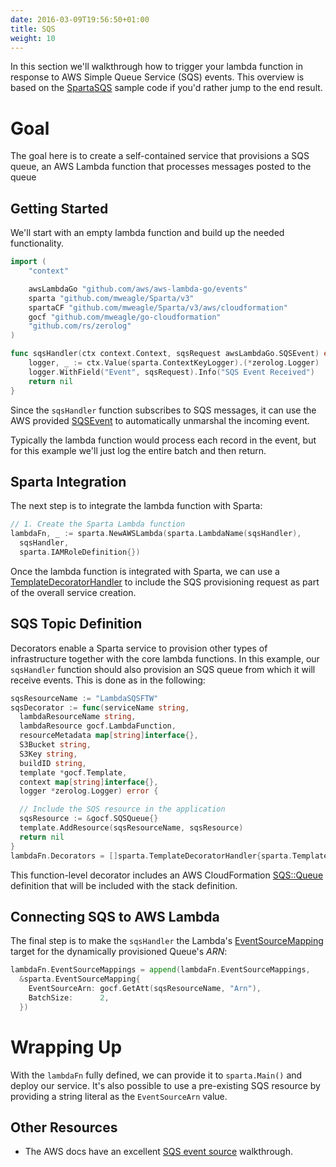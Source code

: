 ```yaml
---
date: 2016-03-09T19:56:50+01:00
title: SQS
weight: 10
---
```


In this section we'll walkthrough how to trigger your lambda function in response to AWS Simple Queue Service (SQS) events. This overview is based on the [SpartaSQS](https://github.com/mweagle/SpartaSQS) sample code if you'd rather jump to the end result.

# Goal

The goal here is to create a self-contained service that provisions a SQS queue, an AWS Lambda function that processes messages posted to the queue

## Getting Started

We'll start with an empty lambda function and build up the needed functionality.

```go
import (
	"context"

	awsLambdaGo "github.com/aws/aws-lambda-go/events"
	sparta "github.com/mweagle/Sparta/v3"
	spartaCF "github.com/mweagle/Sparta/v3/aws/cloudformation"
	gocf "github.com/mweagle/go-cloudformation"
	"github.com/rs/zerolog"
)

func sqsHandler(ctx context.Context, sqsRequest awsLambdaGo.SQSEvent) error {
	logger, _ := ctx.Value(sparta.ContextKeyLogger).(*zerolog.Logger)
	logger.WithField("Event", sqsRequest).Info("SQS Event Received")
	return nil
}
```

Since the `sqsHandler` function subscribes to SQS messages, it can use the AWS provided [SQSEvent](https://godoc.org/github.com/aws/aws-lambda-go/events#SQSEvent) to automatically unmarshal the incoming event.

Typically the lambda function would process each record in the event, but for this example we'll just log the entire batch and then return.

## Sparta Integration

The next step is to integrate the lambda function with Sparta:

```go
// 1. Create the Sparta Lambda function
lambdaFn, _ := sparta.NewAWSLambda(sparta.LambdaName(sqsHandler),
  sqsHandler,
  sparta.IAMRoleDefinition{})
```

Once the lambda function is integrated with Sparta, we can use a [TemplateDecoratorHandler](https://godoc.org/github.com/mweagle/Sparta#TemplateDecoratorHandler) to include the SQS provisioning request as part of the overall service creation.

## SQS Topic Definition

Decorators enable a Sparta service to provision other types of infrastructure together with the core lambda functions. In this example, our `sqsHandler` function should also provision an SQS queue from which it will receive events. This is done as in the following:

```go
sqsResourceName := "LambdaSQSFTW"
sqsDecorator := func(serviceName string,
  lambdaResourceName string,
  lambdaResource gocf.LambdaFunction,
  resourceMetadata map[string]interface{},
  S3Bucket string,
  S3Key string,
  buildID string,
  template *gocf.Template,
  context map[string]interface{},
  logger *zerolog.Logger) error {

  // Include the SQS resource in the application
  sqsResource := &gocf.SQSQueue{}
  template.AddResource(sqsResourceName, sqsResource)
  return nil
}
lambdaFn.Decorators = []sparta.TemplateDecoratorHandler{sparta.TemplateDecoratorHookFunc(sqsDecorator)}
```

This function-level decorator includes an AWS CloudFormation [SQS::Queue](https://docs.aws.amazon.com/AWSCloudFormation/latest/UserGuide/aws-properties-sqs-queues.html) definition that will be included with the stack definition.

## Connecting SQS to AWS Lambda

The final step is to make the `sqsHandler` the Lambda's [EventSourceMapping](https://godoc.org/github.com/mweagle/Sparta#EventSourceMapping) target for the dynamically provisioned Queue's _ARN_:

```go
lambdaFn.EventSourceMappings = append(lambdaFn.EventSourceMappings,
  &sparta.EventSourceMapping{
    EventSourceArn: gocf.GetAtt(sqsResourceName, "Arn"),
    BatchSize:      2,
  })
```

# Wrapping Up

With the `lambdaFn` fully defined, we can provide it to `sparta.Main()` and deploy our service. It's also possible to use a pre-existing SQS resource by providing a string literal as the `EventSourceArn` value.

## Other Resources

- The AWS docs have an excellent [SQS event source](https://aws.amazon.com/blogs/aws/aws-lambda-adds-amazon-simple-queue-service-to-supported-event-sources/) walkthrough.
